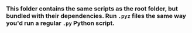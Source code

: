 ### This folder contains the same scripts as the root folder, but bundled with their dependencies. Run `.pyz` files the same way you'd run a regular `.py` Python script.
